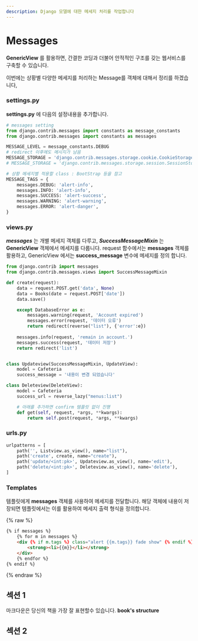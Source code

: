 ```yaml
---
description: Django 모델에 대한 메세지 처리를 작업합니다
---
```


# Messages
**GenericView** 를 활용하면, 간결한 코딩과 더불어 안적적인 구조를 갖는 웹서비스를 구축할 수 있습니다.

이번에는 상황별 다양한 메세지를 처리하는 Message를 객체에 대해서 정리를 하겠습니다,

### settings.py

**settings.py** 에 다음의 설정내용을 추가합니다.
```python
# messages setting
from django.contrib.messages import constants as message_constants
from django.contrib.messages import constants as messages

MESSAGE_LEVEL = message_constants.DEBUG
# redirect 이후에도 메시지가 남음
MESSAGE_STORAGE = 'django.contrib.messages.storage.cookie.CookieStorage'
# MESSAGE_STORAGE = 'django.contrib.messages.storage.session.SessionStorage'

# 상황 메세지별 적용할 class : BootStrap 등을 참고
MESSAGE_TAGS = {
    messages.DEBUG: 'alert-info',
    messages.INFO: 'alert-info',
    messages.SUCCESS: 'alert-success',
    messages.WARNING: 'alert-warning',
    messages.ERROR: 'alert-danger',
}
```

### views.py
**_messages_** 는 개별 메세지 객체를 다루고, **_SuccessMessageMixin_** 는 **GenericView** 객체에서 메세지를 다룹니다. request 함수에서는 **messages** 객체를 활용하고, GenericView 에서는 **success_message** 변수에 메세지를 정의 합니다.

```python
from django.contrib import messages
from django.contrib.messages.views import SuccessMessageMixin

def create(request):
    data = request.POST.get('data', None)
    data = Books(date = request.POST['date'])    
    data.save()

    except DatabaseError as e:
        messages.warning(request, 'Account expired')
        messages.error(request, '데이터 오류')
        return redirect(reverse("list"), {'error':e})
    
    messages.info(request, 'remain in account.')
    messages.success(request, '데이터 저장')
    return redirect('list')


class Updateview(SuccessMessageMixin, UpdateView):
    model = Cafeteria
    success_message = '내용이 변경 되었습니다'

class Deleteview(DeleteView):
    model = Cafeteria
    success_url = reverse_lazy("menus:list")

    # 아래를 추가하면 confirm 템플릿 없이 진행
    def get(self, request, *args, **kwargs):
        return self.post(request, *args, **kwargs)
```

### urls.py
```python
urlpatterns = [
    path('', Listview.as_view(), name="list"),
    path('create', create, name="create"),
    path('update/<int:pk>', Updateview.as_view(), name='edit'),
    path('delete/<int:pk>', Deleteview.as_view(), name='delete'),
]
```

### Templates
템플릿에게 **messages** 객체를 사용하여 메세지를 전달합니다. 해당 객체에 내용이 저장되면 템플릿에서는 이를 활용하여 메세지 출력 형식을 정의합니다.

{% raw %}
```html
{% if messages %}
    {% for m in messages %}
    <div {% if m.tags %} class="alert {{m.tags}} fade show" {% endif %}>
        <strong><li>{{m}}</li></strong>
    </div> 
    {% endfor %}
{% endif %}
```
{% endraw %}


## 섹션 1

마크다운은 당신의 책을 가장 잘 표현할수 있습니다.  **book's structure**

## 섹션 2

